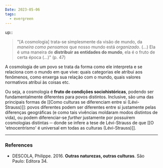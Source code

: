```yaml
---
Date: 2023-05-06
tags:
  - evergreen
---
```

up:: 

> "[A cosmologia] trata-se simplesmente da visão de mundo, da *maneira como pensamos* que nosso mundo está *organizado*.
> (...) Ela é uma maneira de **distribuir as entidades do mundo**, ela é o fruto de certa época (...)" (p. 47)

A cosmologia de um povo se trata da forma como ele interpreta e se relaciona com o mundo em que vive: quais categorias ele atribui aos fenômenos, como enxerga sua relação com o mundo, quais valores normativos atribui às coisas etc.

Ou seja, a cosmologia é **fruto de condições sociohistóricas**, podendo ser fundamentalmente diferentes para povos distintos. Inclusive, são uma das principais formas de [[Como culturas se diferenciam entre si (Lévi-Strauss)]]: povos diferentes podem ser diferentes entre si justamente pelas diferenças geográficas (e como tais vivências moldaram modos distintos de vida), ou podem diferenciar-se *further* justamente por possuírem cosmologias distintas ─ donde se infere a tese de Lévi-Strauss de que [[O 'etnocentrismo' é universal em todas as culturas (Lévi-Strauss)]].


---
### References
- DESCOLA, Philippe. 2016. **Outras naturezas, outras culturas**. São Paulo: Editora 34.
